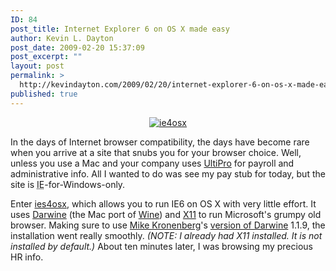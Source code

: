 ```yaml
---
ID: 84
post_title: Internet Explorer 6 on OS X made easy
author: Kevin L. Dayton
post_date: 2009-02-20 15:37:09
post_excerpt: ""
layout: post
permalink: >
  http://kevindayton.com/2009/02/20/internet-explorer-6-on-os-x-made-easy/
published: true
---
```

<a href="http://www.kronenberg.org/ies4osx/"></a>
<p style="text-align: center"><a href="http://www.kronenberg.org/ies4osx/"><img src="http://www.kronenberg.org/ies4osx/ies4osx_256.png" alt="ie4osx" /></a></p>

In the days of Internet browser compatibility, the days have become rare when you arrive at a site that snubs you for your browser choice.  Well, unless you use a Mac and your company uses <a title="http://www.ultimatesoftware.com/" href="http://www.ultimatesoftware.com/" target="_blank">UltiPro</a> for payroll and administrative info.  All I wanted to do was see my pay stub for today, but the site is <acronym title="Internet Explorer">IE</acronym>-for-Windows-only.

Enter <a title="ies4osx" href="http://www.kronenberg.org/ies4osx/" target="_blank">ies4osx</a>, which allows you to run IE6 on OS X with very little effort.  It uses <a title="http://darwine.sourceforge.net/" href="http://darwine.sourceforge.net/" target="_blank">Darwine</a> (the Mac port of <a title="http://www.winehq.org/" href="http://www.winehq.org/" target="_blank">Wine</a>) and <a title="http://www.apple.com/macosx/features/x11/" href="http://www.apple.com/macosx/features/x11/">X11</a> to run Microsoft's grumpy old browser.  Making sure to use <a href="http://mike.kronenberg.org/" target="_blank">Mike Kronenberg</a>'s <a title="http://www.kronenberg.org/darwine/" href="http://www.kronenberg.org/darwine/" target="_blank">version of Darwine</a> 1.1.9, the installation went really smoothly. <em> (NOTE: I already had X11 installed.  It is not installed by default.)</em>  About ten minutes later, I was browsing my precious HR info.